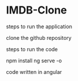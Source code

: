 # IMDB-Clone
steps to run the application

clone the github repository

steps to run the code

  npm install
  ng serve -o

code written in angular
